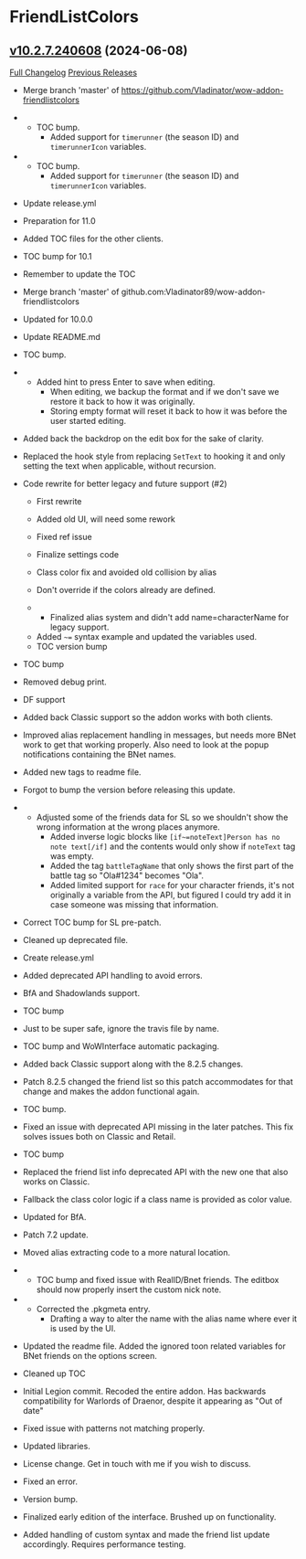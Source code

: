 # FriendListColors

## [v10.2.7.240608](https://github.com/Vladinator/wow-addon-friendlistcolors/tree/v10.2.7.240608) (2024-06-08)
[Full Changelog](https://github.com/Vladinator/wow-addon-friendlistcolors/commits/v10.2.7.240608) [Previous Releases](https://github.com/Vladinator/wow-addon-friendlistcolors/releases)

- Merge branch 'master' of https://github.com/Vladinator/wow-addon-friendlistcolors  
- - TOC bump.  
    - Added support for `timerunner` (the season ID) and `timerunnerIcon` variables.  
- - TOC bump.  
    - Added support for `timerunner` (the season ID) and `timerunnerIcon` variables.  
- Update release.yml  
- Preparation for 11.0  
- Added TOC files for the other clients.  
- TOC bump for 10.1  
- Remember to update the TOC  
- Merge branch 'master' of github.com:Vladinator89/wow-addon-friendlistcolors  
- Updated for 10.0.0  
- Update README.md  
- TOC bump.  
- - Added hint to press Enter to save when editing.  
    - When editing, we backup the format and if we don't save we restore it back to how it was originally.  
    - Storing empty format will reset it back to how it was before the user started editing.  
- Added back the backdrop on the edit box for the sake of clarity.  
- Replaced the hook style from replacing `SetText` to hooking it and only setting the text when applicable, without recursion.  
- Code rewrite for better legacy and future support (#2)  
    * First rewrite  
    * Added old UI, will need some rework  
    * Fixed ref issue  
    * Finalize settings code  
    * Class color fix and avoided old collision by alias  
    * Don't override if the colors already are defined.  
    * - Finalized alias system and didn't add name=characterName for legacy support.  
    - Added `~=` syntax example and updated the variables used.  
    * TOC version bump  
- TOC bump  
- Removed debug print.  
- DF support  
- Added back Classic support so the addon works with both clients.  
- Improved alias replacement handling in messages, but needs more BNet work to get that working properly. Also need to look at the popup notifications containing the BNet names.  
- Added new tags to readme file.  
- Forgot to bump the version before releasing this update.  
- - Adjusted some of the friends data for SL so we shouldn't show the wrong information at the wrong places anymore.  
    - Added inverse logic blocks like `[if~=noteText]Person has no note text[/if]` and the contents would only show if `noteText` tag was empty.  
    - Added the tag `battleTagName` that only shows the first part of the battle tag so "Ola#1234" becomes "Ola".  
    - Added limited support for `race` for your character friends, it's not originally a variable from the API, but figured I could try add it in case someone was missing that information.  
- Correct TOC bump for SL pre-patch.  
- Cleaned up deprecated file.  
- Create release.yml  
- Added deprecated API handling to avoid errors.  
- BfA and Shadowlands support.  
- TOC bump  
- Just to be super safe, ignore the travis file by name.  
- TOC bump and WoWInterface automatic packaging.  
- Added back Classic support along with the 8.2.5 changes.  
- Patch 8.2.5 changed the friend list so this patch accommodates for that change and makes the addon functional again.  
- TOC bump.  
- Fixed an issue with deprecated API missing in the later patches. This fix solves issues both on Classic and Retail.  
- TOC bump  
- Replaced the friend list info deprecated API with the new one that also works on Classic.  
- Fallback the class color logic if a class name is provided as color value.  
- Updated for BfA.  
- Patch 7.2 update.  
- Moved alias extracting code to a more natural location.  
- - TOC bump and fixed issue with RealID/Bnet friends. The editbox should now properly insert the custom nick note.  
- - Corrected the .pkgmeta entry.  
    - Drafting a way to alter the name with the alias name where ever it is used by the UI.  
- Updated the readme file. Added the ignored toon related variables for BNet friends on the options screen.  
- Cleaned up TOC  
- Initial Legion commit. Recoded the entire addon. Has backwards compatibility for Warlords of Draenor, despite it appearing as "Out of date"  
- Fixed issue with patterns not matching properly.  
- Updated libraries.  
- License change. Get in touch with me if you wish to discuss.  
- Fixed an error.  
- Version bump.  
- Finalized early edition of the interface. Brushed up on functionality.  
- Added handling of custom syntax and made the friend list update accordingly. Requires performance testing.  
